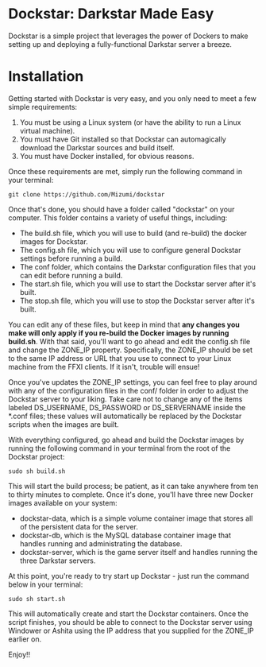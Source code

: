 # Dockstar: Darkstar Made Easy #
Dockstar is a simple project that leverages the power of Dockers to make setting up and deploying a fully-functional Darkstar server a breeze.

# Installation #
Getting started with Dockstar is very easy, and you only need to meet a few simple requirements:

1. You must be using a Linux system (or have the ability to run a Linux virtual machine).
2. You must have Git installed so that Dockstar can automagically download the Darkstar sources and build itself.
3. You must have Docker installed, for obvious reasons.

Once these requirements are met, simply run the following command in your terminal:

    git clone https://github.com/Mizumi/dockstar

Once that's done, you should have a folder called "dockstar" on your computer. This folder contains a variety of useful things, including:

- The build.sh file, which you will use to build (and re-build) the docker images for Dockstar.
- The config.sh file, which you will use to configure general Dockstar settings before running a build.
- The conf folder, which contains the Darkstar configuration files that you can edit before running a build.
- The start.sh file, which you will use to start the Dockstar server after it's built.
- The stop.sh file, which you will use to stop the Dockstar server after it's built.

You can edit any of these files, but keep in mind that **any changes you make will only apply if you re-build the Docker images by running build.sh**. With that said, you'll want to go ahead and edit the config.sh file and change the ZONE_IP property. Specifically, the ZONE_IP should be set to the same IP address or URL that you use to connect to your Linux machine from the FFXI clients. If it isn't, trouble will ensue!

Once you've updates the ZONE_IP settings, you can feel free to play around with any of the configuration files in the conf/ folder in order to adjust the Dockstar server to your liking. Take care not to change any of the items labeled DS_USERNAME, DS_PASSWORD or DS_SERVERNAME inside the *.conf files; these values will automatically be replaced by the Dockstar scripts when the images are built.

With everything configured, go ahead and build the Dockstar images by running the following command in your terminal from the root of the Dockstar project:

    sudo sh build.sh

This will start the build process; be patient, as it can take anywhere from ten to thirty minutes to complete. Once it's done, you'll have three new Docker images available on your system:

- dockstar-data, which is a simple volume container image that stores all of the persistent data for the server.
- dockstar-db, which is the MySQL database container image that handles running and administrating the database.
- dockstar-server, which is the game server itself and handles running the three Darkstar servers.

At this point, you're ready to try start up Dockstar - just run the command below in your terminal:

    sudo sh start.sh

This will automatically create and start the Dockstar containers. Once the script finishes, you should be able to connect to the Dockstar server using Windower or Ashita using the IP address that you supplied for the ZONE_IP earlier on.

Enjoy!!
